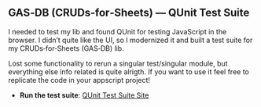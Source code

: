 ## GAS‑DB (CRUDs‑for‑Sheets) — QUnit Test Suite

I needed to test my lib and found QUnit for testing JavaScript in the browser. I didn’t quite like the UI, so I modernized it and built a test suite for my CRUDs‑for‑Sheets (GAS‑DB) lib.

Lost some functionality to rerun a singular test/singular module, but everything else info related is quite alrigth. If you want to use it feel free to replicate the code in your appscript project!

- **Run the test suite**: [QUnit Test Suite Site](https://script.google.com/macros/s/AKfycbzG503EiWts7CpARX_cwKDjknZywF5elKKNpnE7d0B3ISFXqDRDRGItw_kLdd_wCPO7/exec)
